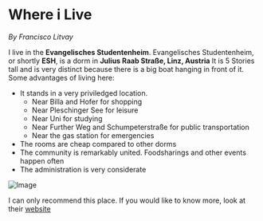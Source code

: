 # Where i Live
*By Francisco Litvay*

I live in the **Evangelisches Studentenheim**.
Evangelisches Studentenheim, or shortly **ESH**, is a dorm in **Julius Raab Straße, Linz, Austria**
It is 5 Stories tall and is very distinct because there is a big boat hanging in front of it.
Some advantages of living here:
* It stands in a very priviledged location. 
	* Near Billa and Hofer for shopping
	* Near Pleschinger See for leisure
	* Near Uni for studying
	* Near Further Weg and Schumpeterstraße for public transportation
	* Near the gas station for emergencies
* The rooms are cheap compared to other dorms
* The community is remarkably united. Foodsharings and other events happen often
* The administration is very considerate

![Image](https://proxy.duckduckgo.com/iu/?u=https%3A%2F%2Ftse1.mm.bing.net%2Fth%3Fid%3DOIP.OiIJSXEvbNv71mh0rwwSPQHaE7%26pid%3D15.1&f=1)

I can only recommend this place. If you would like to know more, look at their [website](https://www.esh.jku.at)